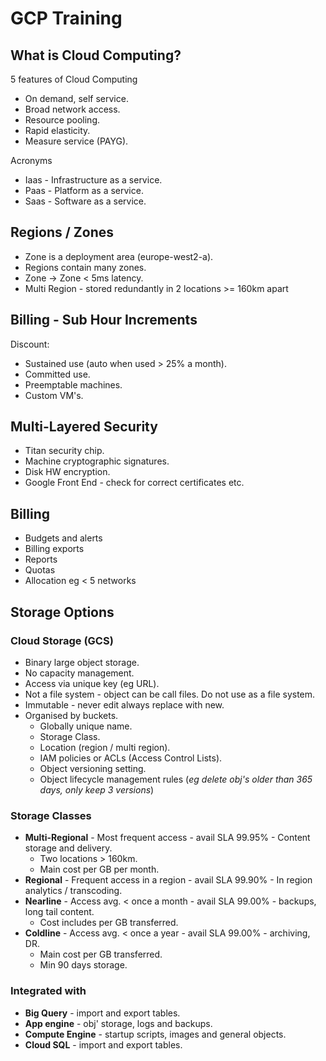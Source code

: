 #  GCP Training

##  What is Cloud Computing?

5 features of Cloud Computing
-	On demand, self service.
-	Broad network access.
-	Resource pooling.
-	Rapid elasticity.
-	Measure service (PAYG).

Acronyms
-	Iaas - Infrastructure as a service.
-	Paas - Platform as a service.
-	Saas - Software as a service.

##  Regions / Zones

-	Zone is a deployment area (europe-west2-a).
-	Regions contain many zones.
-	Zone -> Zone < 5ms latency.
-	Multi Region - stored redundantly in 2 locations >= 160km apart

##  Billing - Sub Hour Increments

Discount:

-	Sustained use (auto when used > 25% a month).
-	Committed use.
-	Preemptable machines.
-	Custom VM's.

##  Multi-Layered Security

-	Titan security chip.
-	Machine cryptographic signatures.
-	Disk HW encryption.
-	Google Front End - check for correct certificates etc.

##  Billing

-	Budgets and alerts
-	Billing exports
-	Reports
-	Quotas
-	Allocation eg < 5 networks

## Storage Options

### Cloud Storage (GCS)

-	Binary large object storage.
-	No capacity management.
-	Access via unique key (eg URL).
-	Not a file system - object can be call files.   Do not use as a file system.
-	Immutable - never edit always replace with new.
-	Organised by buckets.
	-	Globally unique name.
	-	Storage Class.
	-	Location (region / multi region).
	-	IAM policies or ACLs (Access Control Lists).
	-	Object versioning setting.
	-	Object lifecycle management rules (*eg delete obj's older than 365 days, only keep 3 versions*)

### Storage Classes

-	**Multi-Regional** - Most frequent access - avail SLA 99.95% - Content storage and delivery.
	-	Two locations > 160km.
	-	Main cost per GB per month. 
-	**Regional** - Frequent access in a region - avail SLA 99.90% - In region analytics / transcoding.
-	**Nearline** - Access avg. < once a month - avail SLA 99.00% - backups, long tail content.
	-	Cost includes per GB transferred.
-	**Coldline** - Access avg. < once a year - avail SLA 99.00% - archiving, DR.
	-	Main cost per GB transferred.
	-	Min 90 days storage.

### Integrated with
-	**Big Query** - import and export tables.
-	**App engine** - obj' storage, logs and backups.
-	**Compute Engine** - startup scripts, images and general objects.
-	**Cloud SQL** - import and export tables.




<!--stackedit_data:
eyJoaXN0b3J5IjpbLTE1NzQ0OTU0NDMsMTg3MzAyODMxOSwtNz
k0MDY1NjcxXX0=
-->